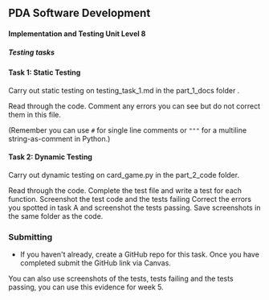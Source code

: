 ## PDA Software Development
#### Implementation and Testing Unit Level 8

##### Testing tasks

#### Task 1: Static Testing

  Carry out static testing on testing_task_1.md in the part_1_docs folder .  

  Read through the code. Comment any errors you can see but do not correct them in this file.

  (Remember you can use `#` for single line comments or `"""` for a multiline string-as-comment in Python.)


#### Task 2: Dynamic Testing

  Carry out dynamic testing on card_game.py in the part_2_code folder.

  Read through the code. Complete the test file and write a test for each function. Screenshot the test code and the tests failing Correct the errors you spotted in task A and screenshot the tests passing. Save screenshots in the same folder as the code.

### Submitting


 - If you haven't already, create a GitHub repo for this task. Once you have completed submit the GitHub link via Canvas.

  You can also use screenshots of the tests, tests failing and the tests passing, you can use this evidence for week 5.

